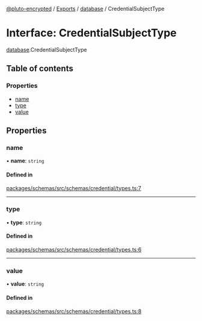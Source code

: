 [@pluto-encrypted](../README.md) / [Exports](../modules.md) / [database](../modules/database-1.md) / CredentialSubjectType

# Interface: CredentialSubjectType

[database](../modules/database-1.md).CredentialSubjectType

## Table of contents

### Properties

- [name](database-1.CredentialSubjectType.md#name)
- [type](database-1.CredentialSubjectType.md#type)
- [value](database-1.CredentialSubjectType.md#value)

## Properties

### name

• **name**: `string`

#### Defined in

[packages/schemas/src/schemas/credential/types.ts:7](https://github.com/atala-community-projects/pluto-encrypted/blob/879549ef/packages/schemas/src/schemas/credential/types.ts#L7)

___

### type

• **type**: `string`

#### Defined in

[packages/schemas/src/schemas/credential/types.ts:6](https://github.com/atala-community-projects/pluto-encrypted/blob/879549ef/packages/schemas/src/schemas/credential/types.ts#L6)

___

### value

• **value**: `string`

#### Defined in

[packages/schemas/src/schemas/credential/types.ts:8](https://github.com/atala-community-projects/pluto-encrypted/blob/879549ef/packages/schemas/src/schemas/credential/types.ts#L8)
